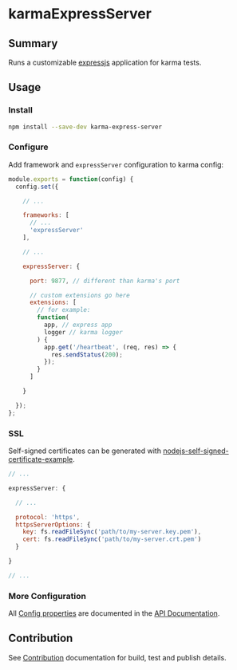 
# karmaExpressServer

## Summary

Runs a customizable [expressjs](http://expressjs.com/) application for karma tests.

## Usage

### Install

```bash
npm install --save-dev karma-express-server
```

### Configure

Add framework and `expressServer` configuration to karma config:

```javascript
module.exports = function(config) {
  config.set({

    // ...

    frameworks: [
      // ...
      'expressServer'
    ],

    // ...

    expressServer: {

      port: 9877, // different than karma's port

      // custom extensions go here
      extensions: [
        // for example:
        function(
          app, // express app
          logger // karma logger
        ) {
          app.get('/heartbeat', (req, res) => {
            res.sendStatus(200);
          });
        }
      ]

    }

  });
};
```

### SSL

Self-signed certificates can be generated with [nodejs-self-signed-certificate-example](https://github.com/coolaj86/nodejs-self-signed-certificate-example).

```javascript
// ...

expressServer: {

  // ...

  protocol: 'https',
  httpsServerOptions: {
    key: fs.readFileSync('path/to/my-server.key.pem'),
    cert: fs.readFileSync('path/to/my-server.crt.pem')
  }

}

// ...
```

### More Configuration

All [Config properties](http://coreyferguson.github.io/karma-express-server/karmaExpressServer.html#.Config) are documented in the [API Documentation](http://coreyferguson.github.io/karma-express-server/karmaExpressServer.html).

## Contribution

See [Contribution](./CONTRIBUTE.md) documentation for build, test and publish details.

